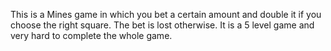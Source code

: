 This is a Mines game in which you bet a certain amount and double it if you choose the right square. The bet is lost otherwise. It is a 5 level game and very hard to complete the whole game. 
